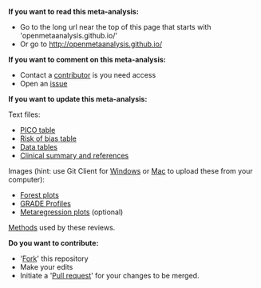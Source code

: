 **If you want to read this meta-analysis:**

* Go to the long url near the top of this page that starts with 'openmetaanalysis.github.io/'
* Or go to http://openmetaanalysis.github.io/

**If you want to comment on this meta-analysis:**
* Contact a [contributor](../../network/members) is you need access
* Open an [issue](../../issues/new)

**If you want to update this meta-analysis:**

Text files:
* [PICO table](../../tree/gh-pages/tables/pico.xml)
* [Risk of bias table](../../tree/gh-pages/tables/bias.xml)
* [Data tables](../../tree/master/data)
* [Clinical summary and references](../../tree/gh-pages/index.html)

Images (hint: use Git Client for [Windows](https://windows.github.com/) or [Mac](https://mac.github.com/) to upload these from your computer):
* [Forest plots](../../tree/master/forest-plots/)
* [GRADE Profiles](../../tree/master/GRADE-Profiles)
* [Metaregression plots](../../tree/master/metaregression) (optional)

[Methods](https://github.com/openMetaAnalysis/_Methods/blob/master/README.md) used by these reviews.

**Do you want to contribute:**

* '[Fork](../../fork)' this repository
* Make your edits
* Initiate a '[Pull request](../../compare/)' for your changes to be merged.

